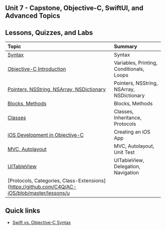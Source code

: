 ## Unit 7 - Capstone, Objective-C, SwiftUI, and Advanced Topics

## Lessons, Quizzes, and Labs 

| Topic | Summary |
|:------|:------|
| [Syntax](https://github.com/C4Q/AC-iOS/tree/master/lessons/unit9/syntax) | Syntax |
| [Objective-C Introduction](https://github.com/C4Q/AC-iOS/blob/master/lessons/unit9/Objective-C_Introduction.md) | Variables, Printing, Conditionals, Loops|
| [Pointers, NSString, NSArray, NSDictionary](https://github.com/C4Q/AC-iOS/blob/master/lessons/unit9/Pointers-NSStrings-NSArray-NSDictionary.md) | Pointers, NSString, NSArray, NSDictionary |
| [Blocks, Methods](https://github.com/C4Q/AC-iOS/blob/master/lessons/unit9/Functions-And-Blocks-In-ObjC.md) | Blocks, Methods |
| [Classes](https://github.com/C4Q/AC-iOS/blob/master/lessons/unit9/Classes.md) | Classes, Inheritance, Protocols |
| [iOS Development in Objective-C](https://github.com/C4Q/AC-iOS/blob/master/lessons/unit9/Introduction%20to%20iOS%20Development%20in%20Objective-C.md) | Creating an iOS App |
| [MVC, Autolayout](https://github.com/C4Q/AC-iOS/tree/master/lessons/unit9/MVC-AutoLayout) | MVC, Autolayout, Unit Test |
| [UITableView](https://github.com/C4Q/AC-iOS/tree/master/lessons/unit9/TableViewIntro) | UITableView, Delegation, Navigation |
| [Protocols, Categories, Class-Extensions](https://github.com/C4Q/AC-iOS/blob/master/lessons/u

## Quick links
* [Swift vs. Objective-C Syntax](../unit9/syntax)

